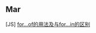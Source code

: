 ## Mar

[JS] [for...of的用法及与for...in的区别](https://developer.mozilla.org/zh-CN/docs/Web/JavaScript/Reference/Statements/for...of)
